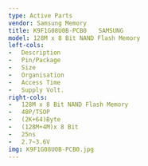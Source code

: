 ```yaml
---
type: Active Parts
vendor: Samsung Memory
title: K9F1G08U0B-PCB0　　SAMSUNG
model: 128M x 8 Bit NAND Flash Memory
left-cols:
- 　Description
- 　Pin/Package
- 　Size
- 　Organisation
- 　Access Time
- 　Supply Volt.
right-cols:
- 　128M x 8 Bit NAND Flash Memory
- 　48P/TSOP
- 　(2K+64)Byte
- 　(128M+4M)x 8 Bit
- 　25ns
- 　2.7~3.6V
img: K9F1G08U0B-PCB0.jpg
---
```


